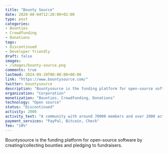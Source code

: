 ```yaml
---
title: "Bounty Source"
date: 2020-08-04T12:20:00+02:00
type: post
categories:
- Bounties
- Crowdfunding
- Donations
tags:
- Discontinued
- Developer friendly
draft: false
images:
- /images/bounty-source.png
comments: true
lastmod: 2024-09-20T00:00:00+00:00
link: "https://www.bountysource.com/"
twitter: bountysource
description: "Bountysource is the funding platform for open-source software by creating/collecting bounties and pledging to fundraisers."
organization: "Corporation"
monetization: "Bounties, Crowdfunding, Donations"
technology: "Open source"
status: "Discontinued"
activity: 2000
activity_text: "A community with around 70000 members and over 2000 active bounties"
payment_services: "PayPal, Bitcoin, Check"
fee: "10%"
---
```


Bountysource is the funding platform for open-source software by creating/collecting bounties and pledging to fundraisers. <!--more-->

